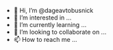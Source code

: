 - 👋 Hi, I’m @dageavtobusnick
- 👀 I’m interested in ...
- 🌱 I’m currently learning ...
- 💞️ I’m looking to collaborate on ...
- 📫 How to reach me ...

<!---
dageavtobusnick/dageavtobusnick is a ✨ special ✨ repository because its `README.md` (this file) appears on your GitHub profile.
You can click the Preview link to take a look at your changes.
--->
